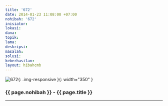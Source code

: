 ```yaml
---
title: '672'
date: 2014-01-23 11:08:00 +07:00
nohibah: '672'
inisiator:
lokasi:
dana:
topik:
lama:
deskripsi:
masalah:
solusi:
keberhasilan:
layout: hibahcmb
---
```


![672](/static/img/hibahcmb/672.png){: .img-responsive }{: width="350" }

### {{ page.nohibah }} - {{ page.title }}

---
